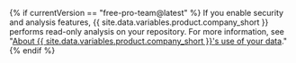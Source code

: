 {% if currentVersion == "free-pro-team@latest" %}
If you enable security and analysis features, {{ site.data.variables.product.company_short }} performs read-only analysis on your repository. For more information, see "[About {{ site.data.variables.product.company_short }}'s use of your data](/github/understanding-how-github-uses-and-protects-your-data/about-githubs-use-of-your-data)."
{% endif %}